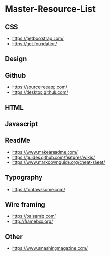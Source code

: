 # Master-Resource-List

<!-- <div width="100%" height="100px" background-image="https://miro.medium.com/max/12032/0*fUJ-vxQtDB0ssLX7">
asldkaslkjdasd
</div> -->


## CSS 
- https://getbootstrap.com/
- https://get.foundation/

## Design

## Github
- https://sourcetreeapp.com/
- https://desktop.github.com/

## HTML

## Javascript

## ReadMe 
- https://www.makeareadme.com/
- https://guides.github.com/features/wikis/
- https://www.markdownguide.org/cheat-sheet/

## Typography
- https://fontawesome.com/

## Wire framing

- https://balsamiq.com/
- http://framebox.org/


## Other
- https://www.smashingmagazine.com/
